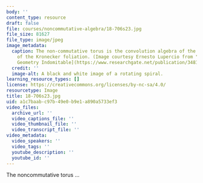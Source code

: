 ```yaml
---
body: ''
content_type: resource
draft: false
file: courses/noncommutative-algebra/18-706s23.jpg
file_size: 81627
file_type: image/jpeg
image_metadata:
  caption: The non-commutative torus is the convolution algebra of the holonomy groupoid
    of the Kronecker foliation. (Image courtesy Ernesto Lupercio from "[Non-Commutative
    Geometry Indomitable](https://www.researchgate.net/publication/348129641_Non-Commutative_Geometry_Indomitable)."
  credit: ''
  image-alt: A black and white image of a rotating spiral.
learning_resource_types: []
license: https://creativecommons.org/licenses/by-nc-sa/4.0/
resourcetype: Image
title: 18-706s23.jpg
uid: a1c7baab-c97b-49e0-b9e1-a890a5733ef3
video_files:
  archive_url: ''
  video_captions_file: ''
  video_thumbnail_file: ''
  video_transcript_file: ''
video_metadata:
  video_speakers: ''
  video_tags: ''
  youtube_description: ''
  youtube_id: ''
---
```

The noncommutative torus ...